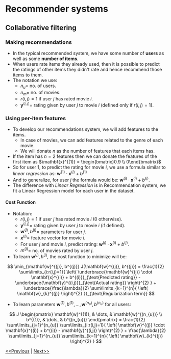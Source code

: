 # Recommender systems
## Collaborative filtering
### Making recommendations
* In the typical recommended system, we have some number of **users** as well as some **number of items**.
* When users rate items they already used, then it is possible to predict the ratings of other items they didn't rate and hence recommend those items to them.
* The notation we use:
    * $n_{u} =$ no. of users.
    * $n_{m} =$ no. of movies.
    * $r(i, j) = 1$ if user $j$ has rated movie $i$.
    * $\mathbf{y}^{(i, j)} =$ rating given by user $j$ to movie $i$ (defined only if $r(i, j) = 1$).
### Using per-item features
* To develop our recommendations system, we will add features to the items.
    * In case of movies, we can add features related to the genre of each movie.
    * We will donate $n$ as the number of features that each items has.
* If the item has $n=2$ features then we can donate the features of the first item as $\mathbf{x}^{(1)} = \begin{bmatrix}0.9 \\ 0\end{bmatrix}$
* So for user 1, to predict the rating for movie $i$, we use a formula similar to _linear regression_ as: $\mathbf{w}^{(1)} \cdot \mathbf{x}^{(i)} + b^{(1)}$
* And to generalize, for user $j$ the formula would be: $\mathbf{w}^{(j)} \cdot \mathbf{x}^{(i)} + b^{(j)}$.
* The difference with _Linear Regression_ is in Recommendation system, we fit a Linear Regression model for each user in the dataset.
#### Cost Function
* Notation:
    * $r(i, j) = 1$ if user $j$ has rated movie $i$ ($0$ otherwise).
    * $\mathbf{y}^{(i, j)} =$ rating given by user $j$ to movie $i$ (if defined).
    * $\mathbf{w}^{(j)}, b^{(j)} =$ parameters for user $j$.
    * $\mathbf{x}^{(i)} =$ feature vector for movie $i$.
    * For user $j$ and movie $i$, predict rating: $\mathbf{w}^{(j)} \cdot \mathbf{x}^{(i)} + b^{(j)}$.
    * $m^{(j)} =$ no. of movies rated by user $j$.
* To learn $\mathbf{w}^{(j)}, b^{(j)}$, the cost function to minimize will be:

$$
\min_{\mathbf{w}^{(j)}, b^{(j)}} J(\mathbf{w}^{(j)}, b^{(j)}) = \frac{1}{2} \sum\limits_{i:r(i,j)=1}{ \left( \underbrace{\mathbf{w}^{(j)} \cdot \mathbf{x}^{(i)} + b^{(i)}}_{\text{Predicted rating}} - \underbrace{\mathbf{y}^{(i,j)}}_{\text{Actual rating}} \right)^{2} } + \underbrace{\frac{\lambda}{2} \sum\limits_{k=1}^{n}{ \left( \mathbf{w}_{k}^{(j)} \right)^{2} }}_{\text{Regularization term}}
$$

* To learn parameters $\mathbf{w}^{(1)}, b^{(1)}, \dots , \mathbf{w}^{(n_{u})}, b^{(n_{u})}$ for all users:

$$
J \begin{pmatrix} \mathbf{w}^{(1)}, & \dots, & \mathbf{w}^{(n_{u})} \\ b^{(1)}, & \dots, & b^{(n_{u})} \end{pmatrix} = \frac{1}{2} \sum\limits_{j=1}^{n_{u}} \sum\limits_{i:r(i,j)=1}{ \left( \mathbf{w}^{(j)} \cdot \mathbf{x}^{(i)} + b^{(i)} - \mathbf{y}^{(i,j)} \right)^{2} } + \frac{\lambda}{2} \sum\limits_{j=1}^{n_{u}} \sum\limits_{k=1}^{n}{ \left( \mathbf{w}_{k}^{(j)} \right)^{2} }
$$

[<<Previous](../week-01/README.md) | [Next>>]()